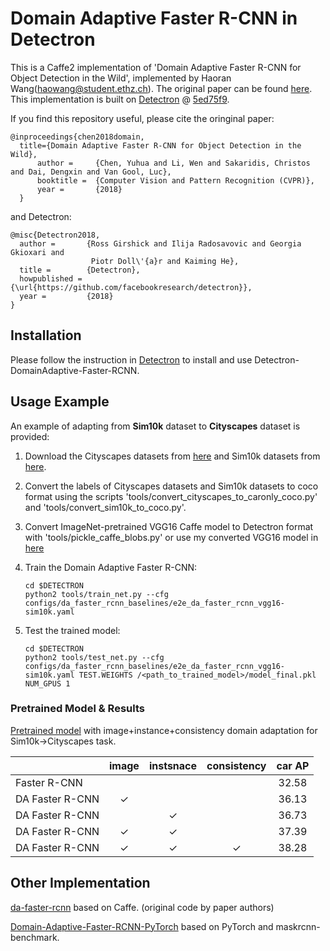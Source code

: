 # Domain Adaptive Faster R-CNN in Detectron 

This is a Caffe2 implementation of 'Domain Adaptive Faster R-CNN for Object Detection in the Wild', implemented by Haoran Wang(haowang@student.ethz.ch). The original paper can be found [here](https://arxiv.org/pdf/1803.03243.pdf). This implementation is built on [Detectron](https://github.com/facebookresearch/Detectron) @ [5ed75f9](https://github.com/facebookresearch/Detectron/tree/5ed75f9d672b3c78b7da92d9b2321d04f33a7ccc).

If you find this repository useful, please cite the oringinal paper:

```
@inproceedings{chen2018domain,
  title={Domain Adaptive Faster R-CNN for Object Detection in the Wild},
      author =     {Chen, Yuhua and Li, Wen and Sakaridis, Christos and Dai, Dengxin and Van Gool, Luc},
      booktitle =  {Computer Vision and Pattern Recognition (CVPR)},
      year =       {2018}
  }
```

and Detectron:

```
@misc{Detectron2018,
  author =       {Ross Girshick and Ilija Radosavovic and Georgia Gkioxari and
                  Piotr Doll\'{a}r and Kaiming He},
  title =        {Detectron},
  howpublished = {\url{https://github.com/facebookresearch/detectron}},
  year =         {2018}
}
```
## Installation

Please follow the instruction in [Detectron](https://github.com/facebookresearch/Detectron) to install and use Detectron-DomainAdaptive-Faster-RCNN.

## Usage Example

An example of adapting from **Sim10k** dataset to **Cityscapes** dataset is provided:
1. Download the Cityscapes datasets from [here](https://www.cityscapes-dataset.com/downloads/) and Sim10k datasets from [here](https://fcav.engin.umich.edu/sim-dataset).

2. Convert the labels of Cityscapes datasets and Sim10k datasets to coco format using the scripts 'tools/convert_cityscapes_to_caronly_coco.py' and 'tools/convert_sim10k_to_coco.py'.

3. Convert ImageNet-pretrained VGG16 Caffe model to Detectron format with 'tools/pickle_caffe_blobs.py' or use my converted VGG16 model in [here](https://drive.google.com/file/d/1nlo6TJt0AwlPIkG8e3aXjdVNdmaLOytg/view?usp=sharing) 

4. Train the Domain Adaptive Faster R-CNN:
    ```Shell
    cd $DETECTRON
    python2 tools/train_net.py --cfg configs/da_faster_rcnn_baselines/e2e_da_faster_rcnn_vgg16-sim10k.yaml
    
5. Test the trained model:
    ```Shell
    cd $DETECTRON
    python2 tools/test_net.py --cfg configs/da_faster_rcnn_baselines/e2e_da_faster_rcnn_vgg16-sim10k.yaml TEST.WEIGHTS /<path_to_trained_model>/model_final.pkl NUM_GPUS 1

### Pretrained Model & Results

[Pretrained model](https://polybox.ethz.ch/index.php/s/hOUsBoqsapltDfR) with image+instance+consistency domain adaptation for Sim10k->Cityscapes task.

|                  | image                | instsnace            | consistency          | car AP| 
|------------------|:--------------------:|:--------------------:|:--------------------:|:-----:|
| Faster R-CNN     |                      |                      |                      | 32.58 |
| DA Faster R-CNN  |✓                     |                      |                      | 36.13 | 
| DA Faster R-CNN  |                      |✓                     |                      | 36.73 |
| DA Faster R-CNN  |✓                     |✓                     |                      | 37.39 | 
| DA Faster R-CNN  |✓                     |✓                     |✓                     | 38.28 |

## Other Implementation
[da-faster-rcnn](https://github.com/yuhuayc/da-faster-rcnn) based on Caffe. (original code by paper authors)

[Domain-Adaptive-Faster-RCNN-PyTorch](https://github.com/krumo/Domain-Adaptive-Faster-RCNN-PyTorch) based on PyTorch and maskrcnn-benchmark.
